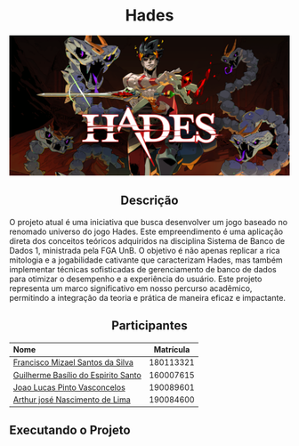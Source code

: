 <div align="center">

# **Hades**
<img src="docs/images/hades_banner.png" />
</div>

<div align="center">

## Descrição

</div>

O projeto atual é uma iniciativa que busca desenvolver um jogo baseado no renomado universo do jogo Hades. Este empreendimento é uma aplicação direta dos conceitos teóricos adquiridos na disciplina Sistema de Banco de Dados 1, ministrada pela FGA UnB. O objetivo é não apenas replicar a rica mitologia e a jogabilidade cativante que caracterizam Hades, mas também implementar técnicas sofisticadas de gerenciamento de banco de dados para otimizar o desempenho e a experiência do usuário. Este projeto representa um marco significativo em nosso percurso acadêmico, permitindo a integração da teoria e prática de maneira eficaz e impactante.

<div align="center">

## Participantes

| Nome                                                               | Matrícula |
| :----------------------------------------------------------------- | :-------: |
| [Francisco Mizael Santos da Silva](https://www.github.com/frmiza)  | 180113321 |
| [Guilherme Basílio do Espirito Santo](github.com/GuilhermeBES)     | 160007615 |
| [Joao Lucas Pinto Vasconcelos](github.com/HacKairos)               | 190089601 |
| [Arthur josé Nascimento de Lima](https://github.com/Arthurlima544) | 190084600 |

</div>

## Executando o Projeto


